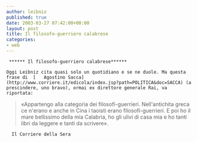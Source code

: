 ```yaml
---
author: leibniz
published: true
date: 2003-03-27 07:42:00+00:00
layout: post
title: Il filosofo-guerriero calabrese
categories:
- web
---
```


	 ****** Il filosofo-guerriero calabrese******
	
	Oggi Leibniz cita quasi solo un quotidiano e se ne duole. Ma questa frase di  [   Agostino Sacca](http://www.corriere.it/edicola/index.jsp?path=POLITICA&doc=SACCA) (a prescindere, uno bravo), ormai ex direttore generale Rai, va riportata:

>  
> 
> 	«Appartengo alla categoria dei filosofi-guerrieri. Nell'antichita greca ce n'erano e anche in Cina i taoisti erano filosofi-guerrieri. E poi ho il mare bellissimo della mia Calabria, ho gli ulivi di casa mia e ho tanti libri da leggere e tanti da scrivere».

	  Il Corriere della Sera